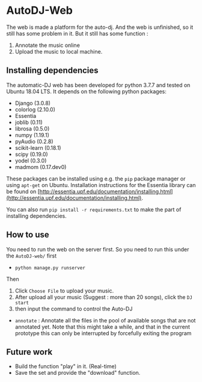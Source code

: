 # AutoDJ-Web

The web is made a platform for the auto-dj. And the web is unfinished, so it still has some problem in it. But it still has some function :

1. Annotate the music online
2. Upload the music to local machine.

## Installing dependencies

The automatic-DJ web has been developed for python 3.7.7 and tested on Ubuntu 18.04 LTS. It depends on the following python packages:

* Django (3.0.8)
* colorlog (2.10.0)
* Essentia
* joblib (0.11)
* librosa (0.5.0)
* numpy (1.19.1)
* pyAudio (0.2.8)
* scikit-learn (0.18.1)
* scipy (0.19.0)
* yodel (0.3.0)
* madmom (0.17.dev0)

These packages can be installed using e.g. the `pip` package manager or using `apt-get` on Ubuntu. Installation instructions for the Essentia library can be found on [http://essentia.upf.edu/documentation/installing.html](http://essentia.upf.edu/documentation/installing.html).

You can also run 
`pip install -r requirements.txt`
to make the part of installing dependencies.

## How to use
You need to run the web on the server first. So you need to run this under the `AutoDJ-web/` first
* `python manage.py runserver`

Then
1. Click `Choose File` to upload your music.
2. After upload all your music (Suggest : more than 20 songs), click the `DJ start`
3. then input the command to control the Auto-DJ

* `annotate` : Annotate all the files in the pool of available songs that are not annotated yet. Note that this might take a while, and that in the current prototype this can only be interrupted by forcefully exiting the program

## Future work
- Build the function "play" in it. (Real-time)
- Save the set and provide the "download" function.



